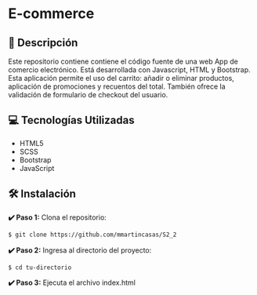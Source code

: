 # E-commerce

## 📄 Descripción

Este repositorio contiene contiene el código fuente de una web App de comercio electrónico. Está desarrollada con Javascript, HTML y Bootstrap. Esta aplicación permite el uso del carrito: añadir o eliminar productos, aplicación de promociones y recuentos del total. También ofrece la validación de formulario de checkout del usuario.


## 💻 Tecnologías Utilizadas

- HTML5
- SCSS
- Bootstrap
- JavaScript


## 🛠️ Instalación

**✔️ Paso 1:** Clona el repositorio:
```bash
$ git clone https://github.com/mmartincasas/S2_2
```

**✔️ Paso 2:** Ingresa al directorio del proyecto:
```bash
$ cd tu-directorio
```

**✔️ Paso 3:** Ejecuta el archivo index.html
